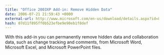 ```yaml
---
title: "Office 2003XP Add-in: Remove Hidden Data"
date: 2006-07-21 21:59:43 +0000
external-url: http://www.microsoft.com/en-us/download/details.aspx?id=8446
hash: 07d11f895ff0b523efbe9e90eb1f8def
---
```


With this add-in you can permanently remove hidden data and collaboration data, such as change tracking and comments, from Microsoft Word, Microsoft Excel, and Microsoft PowerPoint files.
